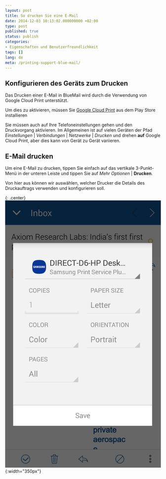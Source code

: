 ```yaml
---
layout: post
title: So drucken Sie eine E-Mail
date: 2014-12-03 10:13:02.000000000 +02:00
type: post
published: true
status: publish
categories:
- Eigenschaften und Benutzerfreundlichkeit
tags: []
lang: de
meta: /printing-support-blue-mail/
---
```


## Konfigurieren des Geräts zum Drucken

Das Drucken einer E-Mail in BlueMail wird durch die Verwendung von Google Cloud Print unterstützt.

Um dies zu aktivieren, müssen Sie [Google Cloud Print]( https://play.google.com/store/apps/details?id=com.google.android.apps.cloudprint) aus dem Play Store installieren

Sie müssen auch auf Ihre Telefoneinstellungen gehen und den Druckvorgang aktivieren. Im Allgemeinen ist auf vielen Geräten der Pfad *Einstellungen* \| *Verbindungen* \| *Netzwerke* \| *Drucken* und drehen **auf** Google Cloud Print, aber dies kann von Gerät zu Gerät variieren.

## E-Mail drucken

Um eine E-Mail zu drucken, tippen Sie einfach auf das vertikale 3-Punkt-Menü in der unteren Leiste und tippen Sie auf *Mehr Optionen* \| **Drucken**.

Von hier aus können wir auswählen, welcher Drucker die Details des Druckauftrags verwenden und konfigurieren soll.

{: .center}
![BlueMail Print](/assets/BlueMail-Print-placeholder.png){:width="350px"}
